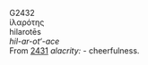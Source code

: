 <body>
  <p>G2432<br>  ἱλαρότης  <br> hilarotēs  <br><i>hil-ar-ot‘-ace </i><br>From <a href="g2431.htm">2431</a>  <i>alacrity:</i> - cheerfulness.<br></p>
 </body>